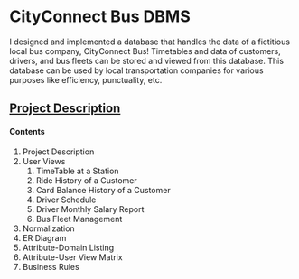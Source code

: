 # CityConnect Bus DBMS
I designed and implemented a database that handles the data of a fictitious local bus company, CityConnect Bus! Timetables and data of customers, drivers, and bus fleets can be stored and viewed from this database. This database can be used by local transportation companies for various purposes like efficiency, punctuality, etc.
## [Project Description](description.pdf)
#### Contents
1. Project Description
2. User Views  
     1. TimeTable at a Station  
     2. Ride History of a Customer  
     3. Card Balance History of a Customer  
     4. Driver Schedule  
     5. Driver Monthly Salary Report  
     6. Bus Fleet Management  
3. Normalization
4. ER Diagram
5. Attribute-Domain Listing
6. Attribute-User View Matrix
7. Business Rules
